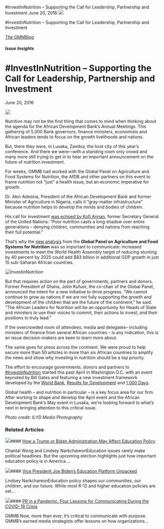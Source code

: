 



#InvestInNutrition – Supporting the Call for Leadership, Partnership and Investment
June 20, 2016
![](data:image/gif;base64,R0lGODlhAQABAAAAACH5BAEKAAEALAAAAAABAAEAAAICTAEAOw==)![](https://www.gmmb.com/wp-content/uploads/2016/06/InvestinNutrition2-e1501168376405.jpg)



#InvestInNutrition – Supporting the Call for Leadership, Partnership and Investment





 [The GMMBlog](/blog/)



##### Issue Insights

 #InvestInNutrition – Supporting the Call for Leadership, Partnership and Investment
===================================================================================


June 20, 2016



![](data:image/gif;base64,R0lGODlhAQABAAAAACH5BAEKAAEALAAAAAABAAEAAAICTAEAOw==)![](https://www.gmmb.com/wp-content/uploads/2016/06/InvestinNutrition2-e1501168376405-552x552.jpg) 


Nutrition may not be the first thing that comes to mind when thinking about the agenda for the African Development Bank’s Annual Meetings. This gathering of 5,000 Bank governors, finance ministers, economists and African leaders tends to focus on the growth livelihoods and nations.


But, there they were, in Lusaka, Zambia, the host city of this year’s conference. And there we were—with a standing room only crowd and many more still trying to get in to hear an important announcement on the future of nutrition investment.


For weeks, GMMB had worked with the Global Panel on Agriculture and Food Systems for Nutrition, the AfDB and other partners on this event to frame nutrition not “just” a health issue, but an economic imperative for growth.


Dr. Akin Adesina, President of the African Development Bank and former Minister of Agriculture in Nigeria, calls it “gray-matter infrastructure” because nutrition helps to develop the minds and bodies of children.


His call for investment [was echoed by Kofi Annan,](http://glopan.org/news/achieving-nutrition-security) former Secretary General of the United Nations: “Poor nutrition casts a long shadow over entire generations – denying children, communities and nations from reaching their full potential.”


That’s why the [new analysis](http://goo.gl/TYkL4P) from the **Global Panel on Agriculture and Food Systems for Nutrition** was so important to communicate: increased investments to meet the World Health Assembly target of reducing stunting by 40 percent by 2025 could add $83 billion in additional GDP growth in just 15 sub-Saharan African countries.


![InvestinNutrition](data:image/gif;base64,R0lGODlhAQABAAAAACH5BAEKAAEALAAAAAABAAEAAAICTAEAOw==)![InvestinNutrition](http://www.gmmb.com/wp-content/uploads/InvestinNutrition.jpg)


But that requires action on the part of governments, partners and donors. Former President of Ghana, John Kufuor, the co-chair of the Global Panel, announced the intent for a new initiative to drive progress. “We cannot continue to grow as nations if we are not fully supporting the growth and development of the children that are the future of the continent,” he said. “The African Leaders for Nutrition will be an opportunity for Heads of State and ministers to use their voices to commit, their actions to invest, and their positions to truly lead.”


If the overcrowded room of attendees, media and delegates– including ministers of finance from several African countries – is any indication, this is an issue decision-makers are keen to learn more about.


The same goes for press across the continent. We were proud to help secure more than 50 articles in more than six African countries to amplify the news and show why investing in nutrition should be a top priority.


The effort to encourage governments, donors and partners to [#InvestinNutrition](https://twitter.com/search?q=%23InvestInNutrition&src=typd) started this past April in Washington D.C. with an event keynoted by Bill Gates and featuring a new investment framework developed by the [World Bank](http://www.worldbank.org/en/news/press-release/2016/04/18/global-leaders-launch-first-ever-investment-framework-for-nutrition-and-call-for-immediate-action), [Results for Development](http://r4d.org/) and [1,000 Days](http://thousanddays.org/).


Global health – and nutrition in particular – is a key focus area for our firm. After working to shape and develop the April event and the African Development Bank’s May event in Lusaka, we’re looking forward to what’s next in bringing attention to this critical issue.


*Photo credit: ILYD Media Photography*









### Related Articles

![](data:image/gif;base64,R0lGODlhAQABAAAAACH5BAEKAAEALAAAAAABAAEAAAICTAEAOw==)![](https://www.gmmb.com/wp-content/uploads/2020/11/neonbrand-zFSo6bnZJTw-unsplash-scaled-380x200.jpg)#### [How a Trump or Biden Administration May Affect Education Policy](https://www.gmmb.com/news/trump-biden-education-policy/)

Chantal Wong and Lindsey NarkchareonEducation issues rarely make political headlines. But the upcoming election highlights just how important education policy is in America.…

![](data:image/gif;base64,R0lGODlhAQABAAAAACH5BAEKAAEALAAAAAABAAEAAAICTAEAOw==)![](https://www.gmmb.com/wp-content/uploads/2020/11/kimberly-farmer-lUaaKCUANVI-unsplash-380x200.jpg)#### [Vice President Joe Biden’s Education Platform Unpacked](https://www.gmmb.com/news/vice-president-joe-bidens-education-platform-unpacked/)

Lindsey NarkchareonEducation policy shapes our communities, our children, and our future. While most K-12 and higher education policies are set…

![](data:image/gif;base64,R0lGODlhAQABAAAAACH5BAEKAAEALAAAAAABAAEAAAICTAEAOw==)![](https://www.gmmb.com/wp-content/uploads/2020/11/covid-19-gmmb-post-380x200.jpg)#### [PR in a Pandemic: Four Lessons for Communicating During the COVID-19 Crisis](https://www.gmmb.com/news/covid19-crisis-communications/)

GMMB Now, more than ever, it’s critical to communicate with purpose. GMMB’s earned media strategists offer lessons on how organizations…




